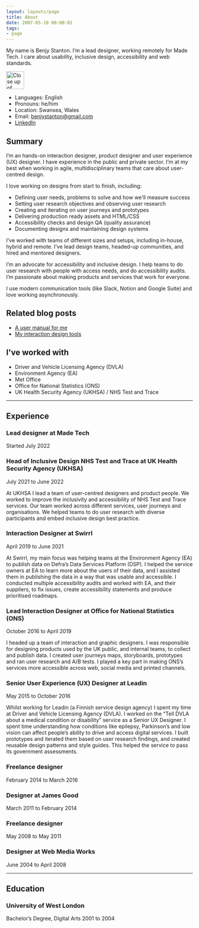 ```yaml
---
layout: layouts/page
title: About
date: 2007-05-10 00:00:01
tags:
- page
---
```


My name is Benjy Stanton. I’m a lead designer, working remotely for Made Tech. I care about usability, inclusive design, accessibility and web standards.

<img class="image-avatar" src="/images/benjy-stanton-2022.jpg" width="48" height="48" alt="Close up of Benjy, he’s smiling at the camera">

- Languages: English
- Pronouns: he/him
- Location: Swansea, Wales
- Email: [benjystanton@gmail.com](mailto:benjystanton@gmail.com)
- [LinkedIn](https://www.linkedin.com/in/benjystanton/)


## Summary

I’m an hands-on interaction designer, product designer and user experience (UX) designer. I have experience in the public and private sector. I’m at my best when working in agile, multidisciplinary teams that care about user-centred design.

I love working on designs from start to finish, including:

- Defining user needs, problems to solve and how we'll measure success
- Setting user research objectives and observing user research
- Creating and iterating on user journeys and prototypes
- Delivering production ready assets and HTML/CSS
- Accessibility checks and design QA (quality assurance)
- Documenting designs and maintaining design systems

I’ve worked with teams of different sizes and setups, including in-house, hybrid and remote. I’ve lead design teams, headed-up communities, and hired and mentored designers. 

I’m an advocate for accessibility and inclusive design. I help teams to do user research with people with access needs, and do accessibility audits. I’m passionate about making products and services that work for everyone.

I use modern communication tools (like Slack, Notion and Google Suite) and love working asynchronously.

## Related blog posts

- [A user manual for me](/blog/a-user-manual-for-me-version-3/)
- [My interaction design tools](/blog/my-interaction-design-tools-version-3/)

## I've worked with

- Driver and Vehicle Licensing Agency (DVLA)
- Environment Agency (EA)
- Met Office
- Office for National Statistics (ONS)
- UK Health Security Agency (UKHSA) / NHS Test and Trace

*** 

## Experience

###  Lead designer at Made Tech
Started July 2022

### Head of Inclusive Design NHS Test and Trace at UK Health Security Agency (UKHSA)
July 2021 to June 2022

At UKHSA I lead a team of user-centred designers and product people. We worked to improve the inclusivity and accessibility of NHS Test and Trace services. Our team worked across different services, user journeys and organisations. We helped teams to do user research with diverse participants and embed inclusive design best practice.

### Interaction Designer at Swirrl
April 2019 to June 2021

At Swirrl, my main focus was helping teams at the Environment Agency (EA) to publish data on Defra’s Data Services Platform (DSP). I helped the service owners at EA to learn more about the users of their data, and I assisted them in publishing the data in a way that was usable and accessible. I conducted multiple accessibility audits and worked with EA, and their suppliers, to fix issues, create accessibility statements and produce prioritised roadmaps.

### Lead Interaction Designer at Office for National Statistics (ONS)
October 2016 to April 2019

I headed up a team of interaction and graphic designers. I was responsible for designing products used by the UK public, and internal teams, to collect and publish data. I created user journeys maps, storyboards, prototypes and ran user research and A/B tests. I played a key part in making ONS’s services more accessible across web, social media and printed channels.

### Senior User Experience (UX) Designer at Leadin

May 2015 to October 2016

Whilst working for Leadin (a Finnish service design agency) I spent my time at Driver and Vehicle Licensing Agency (DVLA). I worked on the “Tell DVLA about a medical condition or disability” service as a Senior UX Designer. I spent time understanding how conditions like epilepsy, Parkinson’s and low vision can affect people’s ability to drive and access digital services. I built prototypes and iterated them based on user research findings, and created reusable design patterns and style guides. This helped the service to pass its government assessments.

### Freelance designer
February 2014 to March 2016

### Designer at James Good
March 2011 to February 2014

### Freelance designer
May 2008 to May 2011

### Designer at Web Media Works
June 2004 to April 2008

***

## Education

### University of West London
Bachelor’s Degree, Digital Arts
2001 to 2004